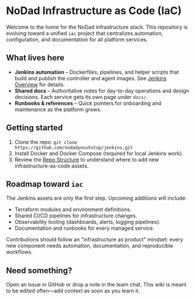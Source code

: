 # NoDad Infrastructure as Code (IaC)

Welcome to the home for the NoDad infrastructure stack. This repository is
evolving toward a unified `iac` project that centralizes automation,
configuration, and documentation for all platform services.

## What lives here

- **Jenkins automation** – Dockerfiles, pipelines, and helper scripts that
  build and publish the controller and agent images. See
  [Jenkins Overview](jenkins.md) for details.
- **Shared docs** – Authoritative notes for day-to-day operations and design
  decisions. Each service gets its own page under `docs/`.
- **Runbooks & references** – Quick pointers for onboarding and maintenance as
  the platform grows.

## Getting started

1. Clone the repo: `git clone https://github.com/nodadyoushutup/jenkins.git`
2. Install Docker and Docker Compose (required for local Jenkins work).
3. Review the [Repo Structure](repo-structure.md) to understand where to add new
   infrastructure-as-code assets.

## Roadmap toward `iac`

The Jenkins assets are only the first step. Upcoming additions will include:

- Terraform modules and environment definitions.
- Shared CI/CD pipelines for infrastructure changes.
- Observability tooling (dashboards, alerts, logging pipelines).
- Documentation and runbooks for every managed service.

Contributions should follow an "infrastructure as product" mindset: every new
component needs automation, documentation, and reproducible workflows.

## Need something?

Open an issue in GitHub or drop a note in the team chat. This wiki is meant to
be edited often—add context as soon as you learn it.
